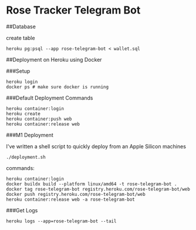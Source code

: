 # Rose Tracker Telegram Bot


##Database

create table
```
heroku pg:psql --app rose-telegram-bot < wallet.sql
```


##Deployment on Heroku using Docker



###Setup
```
heroku login
docker ps # make sure docker is running
```

###Default Deployment Commands
```
heroku container:login
heroku create
heroku container:push web
heroku container:release web
```

###M1 Deployment

I've written a shell script to quickly deploy from an Apple Silicon machines
```
./deployment.sh
```
commands:
```
heroku container:login
docker buildx build --platform linux/amd64 -t rose-telegram-bot .
docker tag rose-telegram-bot registry.heroku.com/rose-telegram-bot/web 
docker push registry.heroku.com/rose-telegram-bot/web
heroku container:release web -a rose-telegram-bot
```

###Get Logs
```
heroku logs --app=rose-telegram-bot --tail
```